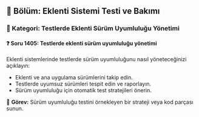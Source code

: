 ## 📘 Bölüm: Eklenti Sistemi Testi ve Bakımı  
### 🔹 Kategori: Testlerde Eklenti Sürüm Uyumluluğu Yönetimi  
#### ❓ Soru 1405: Testlerde eklenti sürüm uyumluluğu yönetimi

Eklenti sistemlerinde testlerde sürüm uyumluluğunu nasıl yöneteceğinizi açıklayın:

- Eklenti ve ana uygulama sürümlerini takip edin.
- Testlerde uyumsuz sürümleri tespit edin ve raporlayın.
- Sürüm uyumluluğu için otomatik test stratejileri önerin.

🔧 **Görev:** Sürüm uyumluluğu testini örnekleyen bir strateji veya kod parçası sunun.
